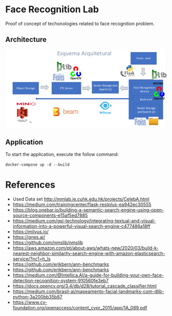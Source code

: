 # Face Recognition Lab


Proof of concept of techonologies related to face recognition problem.

## Architecture 

![Architecture diagram](architecture_diagram.png)

## Application 

To start the application, execute the follow command:

``docker-compose up -d --build``


# References

* Used Data set http://mmlab.ie.cuhk.edu.hk/projects/CelebA.html
* https://medium.com/trainingcenter/flask-restplus-ea942ec30555
* https://blog.onebar.io/building-a-semantic-search-engine-using-open-source-components-e15af5ed7885
* https://medium.com/gsi-technology/integrating-textual-and-visual-information-into-a-powerful-visual-search-engine-c477486a18ff
* https://milvus.io/
* https://gnes.ai/
* https://github.com/nmslib/nmslib
* https://aws.amazon.com/pt/about-aws/whats-new/2020/03/build-k-nearest-neighbor-similarity-search-engine-with-amazon-elasticsearch-service/?nc1=h_ls
* https://github.com/erikbern/ann-benchmarks
* https://github.com/erikbern/ann-benchmarks
* https://medium.com/@Intellica.AI/a-guide-for-building-your-own-face-detection-recognition-system-910560fe3eb7
* https://docs.opencv.org/3.4/db/d28/tutorial_cascade_classifier.html
* https://medium.com/brasil-ai/mapeamento-facial-landmarks-com-dlib-python-3a200bb35b87
* https://www.cv-foundation.org/openaccess/content_cvpr_2015/app/1A_089.pdf



